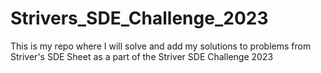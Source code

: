 # Strivers_SDE_Challenge_2023
This is my repo where I will solve and add my solutions to problems from Striver's SDE Sheet as a part of the Striver SDE Challenge 2023
